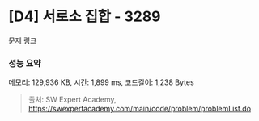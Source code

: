 # [D4] 서로소 집합 - 3289 

[문제 링크](https://swexpertacademy.com/main/code/problem/problemDetail.do?contestProbId=AWBJKA6qr2oDFAWr) 

### 성능 요약

메모리: 129,936 KB, 시간: 1,899 ms, 코드길이: 1,238 Bytes



> 출처: SW Expert Academy, https://swexpertacademy.com/main/code/problem/problemList.do